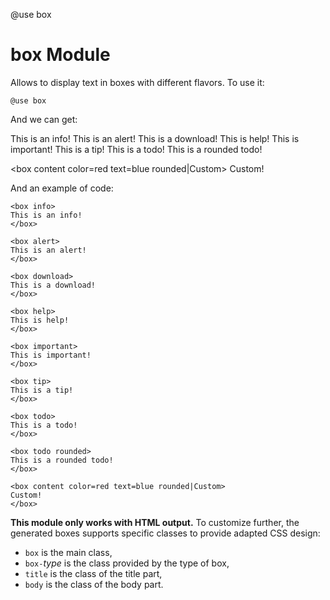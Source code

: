 @use box

# box Module

Allows to display text in boxes with different flavors. To use it:

```
@use box
```
And we can get:

<box info>
This is an info!
</box>

<box alert>
This is an alert!
</box>

<box download>
This is a download!
</box>

<box help>
This is help!
</box>

<box important>
This is important!
</box>

<box tip>
This is a tip!
</box>

<box todo>
This is a todo!
</box>

<box todo rounded>
This is a rounded todo!
</box>

<box content color=red text=blue rounded|Custom>
Custom!
</box>

And an example of code:
```
<box info>
This is an info!
</box>

<box alert>
This is an alert!
</box>

<box download>
This is a download!
</box>

<box help>
This is help!
</box>

<box important>
This is important!
</box>

<box tip>
This is a tip!
</box>

<box todo>
This is a todo!
</box>

<box todo rounded>
This is a rounded todo!
</box>

<box content color=red text=blue rounded|Custom>
Custom!
</box>
```

**This module only works with HTML output.** To customize further, the generated boxes supports specific classes to provide adapted CSS design:
* `box` is the main class,
* `box-`_type_ is the class provided by the type of box,
* `title` is the class of the title part,
* `body` is the class of the body part.

